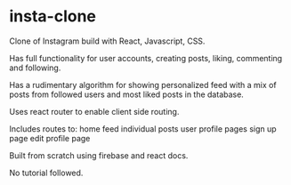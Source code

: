 # insta-clone

Clone of Instagram build with React, Javascript, CSS.

Has full functionality for user accounts, creating posts, liking, commenting and following. 

Has a rudimentary algorithm for showing personalized feed with a mix of posts from followed users and most liked posts in the database.

Uses react router to enable client side routing.

Includes routes to:
  home feed
  individual posts
  user profile pages
  sign up page
  edit profile page
  
Built from scratch using firebase and react docs.

No tutorial followed.
  
